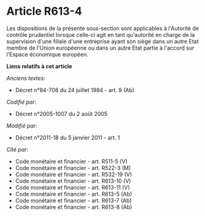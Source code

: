 # Article R613-4

Les dispositions de la présente sous-section sont applicables à l'Autorité de contrôle prudentiel lorsque celle-ci agit en
tant qu'autorité en charge de la supervision d'une filiale d'une entreprise ayant son siège dans un autre Etat membre de
l'Union européenne ou dans un autre Etat partie à l'accord sur l'Espace économique européen.

**Liens relatifs à cet article**

_Anciens textes_:

  - Décret n°84-708 du 24 juillet 1984 - art. 9 (Ab)

_Codifié par_:

  - Décret n°2005-1007 du 2 août 2005

_Modifié par_:

  - Décret n°2011-18 du 5 janvier 2011 - art. 1

_Cité par_:

  - Code monétaire et financier - art. R511-5 (V)
  - Code monétaire et financier - art. R522-3 (M)
  - Code monétaire et financier - art. R532-19 (V)
  - Code monétaire et financier - art. R613-10 (V)
  - Code monétaire et financier - art. R613-11 (V)
  - Code monétaire et financier - art. R613-5 (Ab)
  - Code monétaire et financier - art. R613-7 (Ab)
  - Code monétaire et financier - art. R613-8 (Ab)
